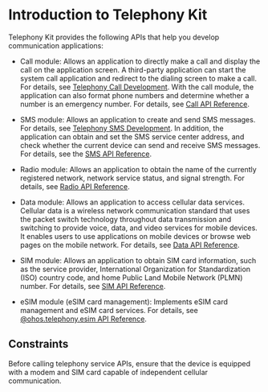# Introduction to Telephony Kit

Telephony Kit provides the following APIs that help you develop communication applications:

- Call module: Allows an application to directly make a call and display the call on the application screen. A third-party application can start the system call application and redirect to the dialing screen to make a call. For details, see [Telephony Call Development](telephony-call.md). With the call module, the application can also format phone numbers and determine whether a number is an emergency number. For details, see [Call API Reference](../reference/apis-telephony-kit/js-apis-call.md).

- SMS module: Allows an application to create and send SMS messages. For details, see [Telephony SMS Development](telephony-sms.md). In addition, the application can obtain and set the SMS service center address, and check whether the current device can send and receive SMS messages. For details, see the [SMS API Reference](../reference/apis-telephony-kit/js-apis-call.md).
- Radio module: Allows an application to obtain the name of the currently registered network, network service status, and signal strength. For details, see [Radio API Reference](../reference/apis-telephony-kit/js-apis-radio.md).

- Data module: Allows an application to access cellular data services. Cellular data is a wireless network communication standard that uses the packet switch technology throughout data transmission and switching to provide voice, data, and video services for mobile devices. It enables users to use applications on mobile devices or browse web pages on the mobile network. For details, see [Data API Reference](../reference/apis-telephony-kit/js-apis-telephony-data.md).

- SIM module: Allows an application to obtain SIM card information, such as the service provider, International Organization for Standardization (ISO) country code, and home Public Land Mobile Network (PLMN) number. For details, see [SIM API Reference](../reference/apis-telephony-kit/js-apis-telephony-data.md).

- eSIM module (eSIM card management): Implements eSIM card management and eSIM card services. For details, see [@ohos.telephony.esim API Reference](../reference/apis-telephony-kit/js-apis-esim.md).

## Constraints

Before calling telephony service APIs, ensure that the device is equipped with a modem and SIM card capable of independent cellular communication.
